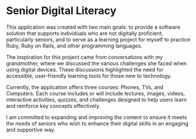 # Senior Digital Literacy

This application was created with two main goals: to provide a software solution that supports individuals who are not digitally proficient, particularly seniors, and to serve as a learning project for myself to practice Ruby, Ruby on Rails, and other programming languages.

The inspiration for this project came from conversations with my grandmother, where we discussed the various challenges she faced when using digital devices. These discussions highlighted the need for accessible, user-friendly learning tools for those new to technology.

Currently, the application offers three courses: Phones, TVs, and Computers. Each course includes or will include lectures, images, videos, interactive activities, quizzes, and challenges designed to help users learn and reinforce key concepts effectively.

I am committed to expanding and improving the content to ensure it meets the needs of seniors who wish to enhance their digital skills in an engaging and supportive way.

